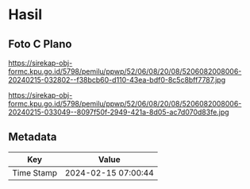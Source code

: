 # Hasil

## Foto C Plano

https://sirekap-obj-formc.kpu.go.id/5798/pemilu/ppwp/52/06/08/20/08/5206082008006-20240215-032802--f38bcb60-d110-43ea-bdf0-8c5c8bff7787.jpg

https://sirekap-obj-formc.kpu.go.id/5798/pemilu/ppwp/52/06/08/20/08/5206082008006-20240215-033049--8097f50f-2949-421a-8d05-ac7d070d83fe.jpg


## Metadata

| Key        | Value               |
| ---------- | ------------------- |
| Time Stamp | 2024-02-15 07:00:44 |



